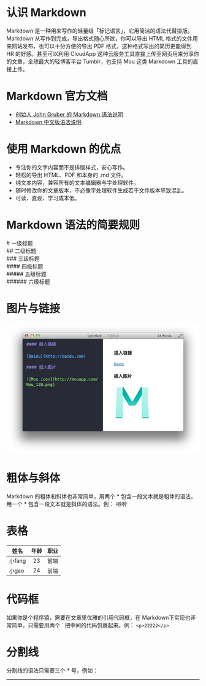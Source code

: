 # 认识 Markdown
Markdown 是一种用来写作的轻量级「标记语言」，它用简洁的语法代替排版。
Markdown 从写作到完成，导出格式随心所欲，你可以导出 HTML 格式的文件用来网站发布，也可以十分方便的导出 PDF 格式，这种格式写出的简历更能得到 HR 的好感。甚至可以利用 CloudApp 这种云服务工具直接上传至网页用来分享你的文章，全球最大的轻博客平台 Tumblr，也支持 Mou 这类 Markdown 工具的直接上传。
# Markdown 官方文档
* [创始人 John Gruber 的 Markdown 语法说明](http://daringfireball.net/projects/markdown/syntax)
* [Markdown 中文版语法说明](http://wowubuntu.com/markdown/#list)

# 使用 Markdown 的优点
* 专注你的文字内容而不是排版样式，安心写作。
* 轻松的导出 HTML、PDF 和本身的 .md 文件。
* 纯文本内容，兼容所有的文本编辑器与字处理软件。
* 随时修改你的文章版本，不必像字处理软件生成若干文件版本导致混乱。
* 可读、直观、学习成本低。

# Markdown 语法的简要规则
 #&nbsp;一级标题<br>
 ##&nbsp;二级标题<br>
 ###&nbsp;三级标题<br>
 ####&nbsp;四级标题<br>
 #####&nbsp;五级标题<br>
 ######&nbsp;六级标题

# 图片与链接
![测试图片](../images/6aee7dbbgw1efffa67voyj20ix0ctq3n.jpg)

# 粗体与斜体
Markdown 的粗体和斜体也非常简单，用两个 * 包含一段文本就是粗体的语法，用一个 * 包含一段文本就是斜体的语法。例： *哈哈*

# 表格
|姓名 |年龄 |职业 |
| ---- |:----:| ---:|
| 小fang | 23 | 前端 |
| 小gao | 24 | 前端 |

# 代码框
如果你是个程序猿，需要在文章里优雅的引用代码框，在 Markdown下实现也非常简单，只需要用两个 \` 把中间的代码包裹起来。例：
`<p>22222</p>`

# 分割线
分割线的语法只需要三个 * 号，例如：
***
